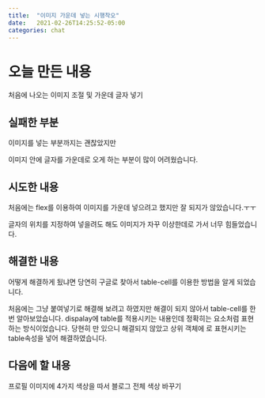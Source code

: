 ```yaml
---
title:  "이미지 가운데 넣는 시행착오"
date:   2021-02-26T14:25:52-05:00
categories: chat
---
```


# 오늘 만든 내용

처음에 나오는 이미지 조절 및 가운데 글자 넣기


## 실패한 부분

이미지를 넣는 부분까지는 괜찮았지만 

이미지 안에 글자를 가운데로 오게 하는 부분이 많이 어려웠습니다.

## 시도한 내용

처음에는 flex를 이용하여 이미지를 가운데 넣으려고 했지만 
잘 되지가 않았습니다.ㅜㅜ

글자의 위치를 지정하여 넣을려도 해도 
이미지가 자꾸 이상한데로 가서 너무 힘들었습니다.

## 해결한 내용
어떻게 해결하게 됬냐면 당연히 구글로 찾아서
table-cell를 이용한 방법을 알게 되었습니다.

처음에는 그냥 붙여넣기로 해결해 보려고 하였지만
해결이 되지 않아서 table-cell를 한 번 알아보았습니다.
dispalay에 table를 적용시키는 내용인데
정확히는 <td>요소처럼 표현하는 방식이었습니다.
당현히 <td>만 있으니 해결되지 않았고
상위 객체에 <tabe>로 표현시키는 table속성을 넣어 해결하였습니다.

## 다음에 할 내용

프로필 이미지에 4가지 색상을 따서 블로그 전체 색상 바꾸기


